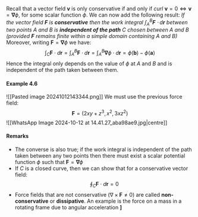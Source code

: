 Recall that a vector field $\mathbf{v}$ is only conservative if and only if $curl~\mathbf{v}=0 \Leftrightarrow \mathbf{v}=\mathbf{\nabla}\phi$, for some scalar function $\phi$.
We can now add the following result:
*If the vector field $\mathbf{F}$ is **conservative** then the work integral $\int_{A}^{B}\mathbf F \cdot d\mathbf r$ between two points $A$ and $B$ is **independent of the path** $C$ chosen between $A$ and $B$ (provided $\mathbf{F}$ remains finite within a simple domain containing $A$ and $B$)*
\
Moreover, writing $\mathbf{F}=\mathbf{\nabla}\phi$ we have:
$$\int_{C}\mathbf{F}\cdot d\mathbf{r}=\int_{A}^{B}\mathbf{F}\cdot d\mathbf{r}=\int_{A}^{B}\mathbf{\nabla}\phi\cdot d\mathbf{r}=\phi(\mathbf{b})-\phi(\mathbf{a})$$
Hence the integral only depends on the value of $\phi$ at $A$ and $B$ and is independent of the path taken between them.
#### Example 4.6
![[Pasted image 20241012143344.png]]
We must use the previous force field:
$$\mathbf{F}=(2xy+z^{3},x^{2},3xz^{2})$$
![[WhatsApp Image 2024-10-12 at 14.41.27_aba98ae9.jpg|centre]]
#### Remarks
- The converse is also true; if  the work integral is independent of the path taken between any two points then there must exist a scalar potential function $\phi$ such that $\mathbf F=\mathbf \nabla \phi$
- If $C$ is a closed curve, then we can show that for a conservative vector field:
$$\oint_{C}\mathbf{F}\cdot d\mathbf r=0$$
- Force fields that are not conservative ($\nabla\times\mathbf{F}\ne 0$) are called **non-conservative** or **dissipative**. An example is the force on a mass in a rotating frame due to angular acceleration $\mathbf]$